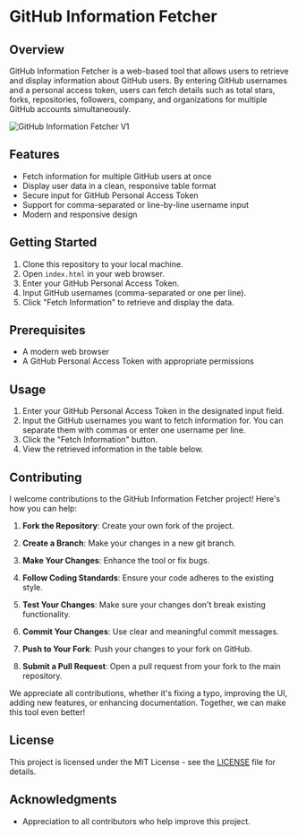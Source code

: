 # GitHub Information Fetcher

## Overview

GitHub Information Fetcher is a web-based tool that allows users to retrieve and display information about GitHub users. By entering GitHub usernames and a personal access token, users can fetch details such as total stars, forks, repositories, followers, company, and organizations for multiple GitHub accounts simultaneously.

![GitHub Information Fetcher V1](https://github.com/user-attachments/assets/3937423f-9f29-4005-99b3-338821bda8b4)

## Features

- Fetch information for multiple GitHub users at once
- Display user data in a clean, responsive table format
- Secure input for GitHub Personal Access Token
- Support for comma-separated or line-by-line username input
- Modern and responsive design

## Getting Started

1. Clone this repository to your local machine.
2. Open `index.html` in your web browser.
3. Enter your GitHub Personal Access Token.
4. Input GitHub usernames (comma-separated or one per line).
5. Click "Fetch Information" to retrieve and display the data.

## Prerequisites

- A modern web browser
- A GitHub Personal Access Token with appropriate permissions

## Usage

1. Enter your GitHub Personal Access Token in the designated input field.
2. Input the GitHub usernames you want to fetch information for. You can separate them with commas or enter one username per line.
3. Click the "Fetch Information" button.
4. View the retrieved information in the table below.

## Contributing

I welcome contributions to the GitHub Information Fetcher project! Here's how you can help:

1. **Fork the Repository**: Create your own fork of the project.

2. **Create a Branch**: Make your changes in a new git branch.

3. **Make Your Changes**: Enhance the tool or fix bugs.

4. **Follow Coding Standards**: Ensure your code adheres to the existing style.

5. **Test Your Changes**: Make sure your changes don't break existing functionality.

6. **Commit Your Changes**: Use clear and meaningful commit messages.

7. **Push to Your Fork**: Push your changes to your fork on GitHub.

8. **Submit a Pull Request**: Open a pull request from your fork to the main repository.

We appreciate all contributions, whether it's fixing a typo, improving the UI, adding new features, or enhancing documentation. Together, we can make this tool even better!

## License

This project is licensed under the MIT License - see the [LICENSE](LICENSE) file for details.

## Acknowledgments

- Appreciation to all contributors who help improve this project.
